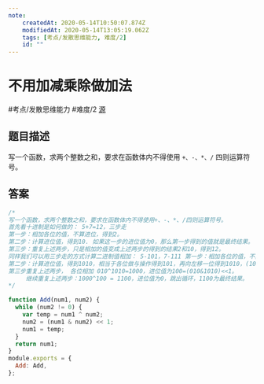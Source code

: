 ```yaml
---
note:
    createdAt: 2020-05-14T10:50:07.874Z
    modifiedAt: 2020-05-14T13:05:19.062Z
    tags: [考点/发散思维能力, 难度/2]
    id: ""
---
```

# 不用加减乘除做加法
#考点/发散思维能力 #难度/2 [源](https://www.nowcoder.com/practice/59ac416b4b944300b617d4f7f111b215?tpId=13&tqId=11201&tPage=1&rp=1&ru=/ta/coding-interviews&qru=/ta/coding-interviews/question-ranking)
<!-- @crossnote.comment "id":"b8b9e913-431c-40dd-901b-02cc34b5b027" --> 
## 题目描述
写一个函数，求两个整数之和，要求在函数体内不得使用 `+、-、*、/` 四则运算符号。

## 答案
```javascript
/*
写一个函数，求两个整数之和，要求在函数体内不得使用+、-、*、/四则运算符号。
首先看十进制是如何做的： 5+7=12，三步走
第一步：相加各位的值，不算进位，得到2。
第二步：计算进位值，得到10. 如果这一步的进位值为0，那么第一步得到的值就是最终结果。
第三步：重复上述两步，只是相加的值变成上述两步的得到的结果2和10，得到12。
同样我们可以用三步走的方式计算二进制值相加： 5-101，7-111 第一步：相加各位的值，不算进位，得到010，二进制每位相加就相当于各位做异或操作，101^111。
第二步：计算进位值，得到1010，相当于各位做与操作得到101，再向左移一位得到1010，(101&111)<<1。
第三步重复上述两步， 各位相加 010^1010=1000，进位值为100=(010&1010)<<1。
     继续重复上述两步：1000^100 = 1100，进位值为0，跳出循环，1100为最终结果。
*/

function Add(num1, num2) {
  while (num2 != 0) {
    var temp = num1 ^ num2;
    num2 = (num1 & num2) << 1;
    num1 = temp;
  }
  return num1;
}
module.exports = {
  Add: Add,
};

```
